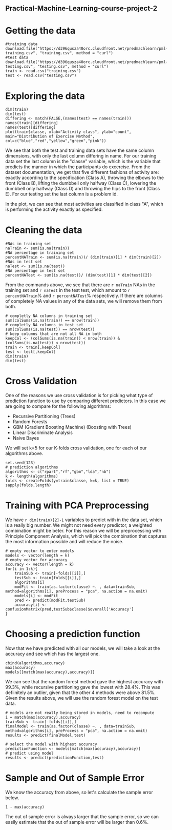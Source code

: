 ## Practical-Machine-Learning-course-project-2

# Getting the data

```{r, cache=TRUE}
#training data
download.file("https://d396qusza40orc.cloudfront.net/predmachlearn/pml-training.csv", "training.csv", method = "curl")
#test data
download.file("https://d396qusza40orc.cloudfront.net/predmachlearn/pml-testing.csv", "testing.csv", method = "curl")
train <- read.csv("training.csv")
test <- read.csv("testing.csv")
```

# Exploring the data

```{r}
dim(train)
dim(test)
differing <- match(FALSE,(names(test) == names(train)))
names(train)[differing]
names(test)[differing]
plot(train$classe, xlab="Activity class", ylab="count", main="Distribution of Exercise Method", col=c("blue","red","yellow","green","pink"))
```

We see that both the test and training data sets have the same column dimensions, with only the last column differing in name. For our training data set the last column is the "classe" variable, which is the variable that predicts the manner in which the participants do excercise. From the dataset documentation, we get that five different fashions of activity are: exactly according to the specification (Class A), throwing the elbows to the front (Class B), lifting the dumbbell only halfway (Class C), lowering the dumbbell only halfway (Class D) and throwing the hips to the front (Class E). For our testing set the last column is a problem id.

In the plot, we can see that most activities are classified in class "A", which is performing the activity exactly as specified. 

# Cleaning the data

```{r}
#NAs in training set
naTrain <- sum(is.na(train))
#NA percentage in training set
percentNATrain <- sum(is.na(train))/ (dim(train)[1] * dim(train)[2])
#NAs in test set
naTest <- sum(is.na(test))
#NA percentage in test set
percentNATest <- sum(is.na(test))/ (dim(test)[1] * dim(test)[2])
```

From the commands above, we see that there are `r naTrain` NAs in the training set and `r naTest` in the test test, which amount to `r percentNATrain`% and `r percentNATest`% respectively. If there are columns of completely NA values in any of the data sets, we will remove them from both.

```{r}
# completly NA columns in training set
sum(colSums(is.na(train)) == nrow(train))
# completly NA columns in test set
sum(colSums(is.na(test)) == nrow(test))
# keep columns that are not all NA in both
keepCol <- (colSums(is.na(train)) < nrow(train)) & (colSums(is.na(test)) < nrow(test))
train <- train[,keepCol]
test <- test[,keepCol]
dim(train)
dim(test)
```

# Cross Validation
One of the reasons we use cross validation is for picking what type of prediction function to use by comparing different predictors. In this case we are going to compare for the following algorithms:
* Recursive Partitioning (Trees)
* Random Forests
* GBM (Gradient Boosting Machine) (Boosting with Trees)
* Linear Discriminate Analysis
* Naive Bayes

We will set k=5 for our K-folds cross validation, one for each of our algorithms above.

```{r, warning=FALSE, cache=TRUE}
set.seed(123)
# prediction algorithms
algorithms <- c("rpart","rf","gbm","lda","nb")
k <- length(algorithms)
folds <- createFolds(y=train$classe, k=k, list = TRUE)
sapply(folds,length)
```

# Training with PCA Preprocessing
We have `r dim(train)[2]-1` variables to predict with in the data set, which is a really big number. We might not need every predictor, a weighted combination might be beter. For this reason we will be preprocessing with Principle Component Analysis, which will pick the combination that captures the most information possible and will reduce the noise.

```{r, cache=TRUE, eval=FALSE}
# empty vector to enter models
models <- vector(length = k)
# empty vector for accuracy
accuracy <- vector(length = k)
for(i in 1:k){
    trainSub <- train[-folds[[i]],]
    testSub <- train[folds[[i]],]
    algorithms[i]
    modFit <- train(as.factor(classe) ~. , data=trainSub, method=algorithms[i], preProcess = "pca", na.action = na.omit)
    models[i] <- modFit
    pred <- predict(modFit,testSub)
    accuracy[i] <- confusionMatrix(pred,testSub$classe)$overall['Accuracy']
}
```
# Choosing a prediction function
Now that we have predicted with all our models, we will take a look at the accuracy and see which has the largest one.

```{r}
cbind(algorithms,accuracy)
max(accuracy)
models[[match(max(accuracy),accuracy)]]
```
We can see that the random forest method gave the highest accuracy with 99.3%, while recursive partitioning gave the lowest with 28.4%. This was defiinitely an outlier, given that the other 4 methods were above 81.5%. Given the results above, we will use the random forest model on the test data.

```{r, cache=TRUE, echo=FALSE, eval=FALSE}
# models are not really being stored in models, need to recompute
i = match(max(accuracy),accuracy)
trainSub <- train[-folds[[i]],]
finalModel <- train(as.factor(classe) ~. , data=trainSub, method=algorithms[i], preProcess = "pca", na.action = na.omit)
results <- predict(finalModel,test)
```

```{r, eval=FALSE}
# select the model with highest accuracy
predictionFunction <- models[match(max(accuracy),accuracy)]
# predict using model
results <- predict(predictionFunction,test)
```

# Sample and Out of Sample Error

We know the accuracy from above, so let's calculate the sample error below.
```{r}
1 - max(accuracy)
```
The out of sample error is always larger that the sample error, so we can easily estimate that the out of sample error will be larger than 0.6%.
